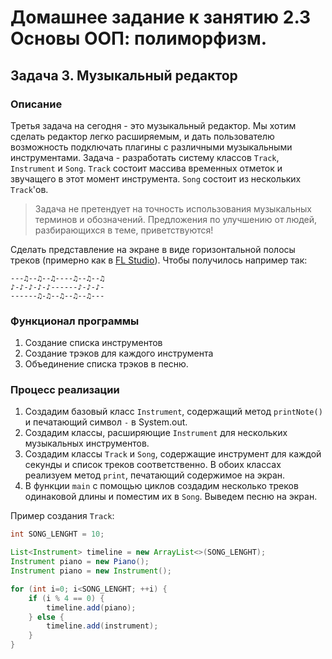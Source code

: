 # Домашнее задание к занятию 2.3 Основы ООП: полиморфизм.
## Задача 3. Музыкальный редактор

### Описание
Третья задача на сегодня - это музыкальный редактор. Мы хотим сделать редактор легко расширяемым, и дать пользователю возможность подключать плагины с различными музыкальными инструментами.
Задача - разработать систему классов `Track`, `Instrument` и `Song`.
`Track` состоит массива временных отметок и звучащего в этот момент инструмента. `Song` состоит из нескольких `Track`'ов.

> Задача не претендует на точность использования музыкальных терминов и обозначений. Предложения по улучшению от людей, разбирающихся в теме, приветствуются!

Сделать представление на экране в виде горизонтальной полосы треков (примерно как в [FL Studio](https://www.logic-templates.com/wp-content/uploads/2016/03/Shine-FL-Studio-Pro-Template.png)).
Чтобы получилось например так: 
```
---♫--♫--♫----♫--♫--♫
♪-♪-♪-♪-♪------♪-♪-♪-
------♫-♫--♫--♫--♫---
```
### Функционал программы
1. Создание списка инструментов
2. Создание трэков для каждого инструмента
3. Объединение списка трэков в песню.

### Процесс реализации
1. Создадим базовый класс `Instrument`, содержащий метод `printNote()` и печатающий символ `-` в System.out.
2. Создадим классы, расширяющие `Instrument` для нескольких музыкальных инструментов.
3. Создадим классы `Track` и `Song`, содержащие инструмент для каждой секунды и список треков соответственно. В обоих классах реализуем метод `print`, печатающий содержимое на экран.
4. В функции `main` с помощью циклов создадим несколько треков одинаковой длины и поместим их в `Song`. Выведем песню на экран.

Пример создания `Track`:
```java
int SONG_LENGHT = 10;

List<Instrument> timeline = new ArrayList<>(SONG_LENGHT);
Instrument piano = new Piano();
Instrument piano = new Instrument();

for (int i=0; i<SONG_LENGHT; ++i) {
    if (i % 4 == 0) {
        timeline.add(piano);
    } else {
        timeline.add(instrument);
    }
}
```

